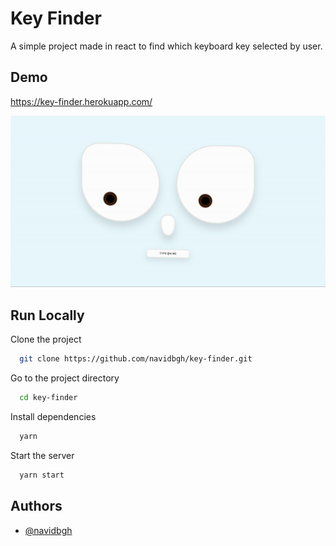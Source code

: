 
# Key Finder

A simple project made in react to find which keyboard key selected by user.

## Demo

https://key-finder.herokuapp.com/


![gif](https://raw.githubusercontent.com/NavidBgh/key-finder/main/public/key-finder.gif)


## Run Locally

Clone the project

```bash
  git clone https://github.com/navidbgh/key-finder.git
```

Go to the project directory

```bash
  cd key-finder
```

Install dependencies

```bash
  yarn
```

Start the server

```bash
  yarn start
```


## Authors

- [@navidbgh](https://www.github.com/navidbgh)


